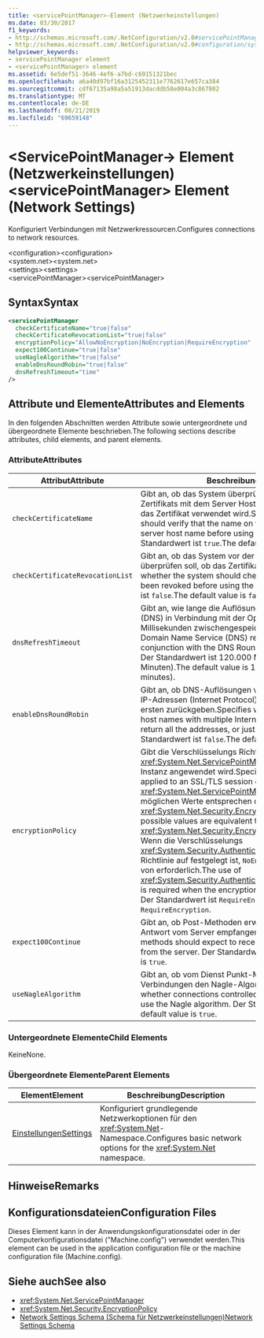 ```yaml
---
title: <servicePointManager>-Element (Netzwerkeinstellungen)
ms.date: 03/30/2017
f1_keywords:
- http://schemas.microsoft.com/.NetConfiguration/v2.0#servicePointManager
- http://schemas.microsoft.com/.NetConfiguration/v2.0#configuration/system.net/settings/servicePointManager
helpviewer_keywords:
- servicePointManager element
- <servicePointManager> element
ms.assetid: 6e5def51-3646-4ef6-a7bd-c69151321bec
ms.openlocfilehash: a6a40d97bf16a3125452311e7762617e657ca384
ms.sourcegitcommit: cdf67135a98a5a51913dacddb58e004a3c867802
ms.translationtype: MT
ms.contentlocale: de-DE
ms.lasthandoff: 08/21/2019
ms.locfileid: "69659148"
---
```

# <a name="servicepointmanager-element-network-settings"></a><span data-ttu-id="a6c33-102">\<ServicePointManager-> Element (Netzwerkeinstellungen)</span><span class="sxs-lookup"><span data-stu-id="a6c33-102">\<servicePointManager> Element (Network Settings)</span></span>
<span data-ttu-id="a6c33-103">Konfiguriert Verbindungen mit Netzwerkressourcen.</span><span class="sxs-lookup"><span data-stu-id="a6c33-103">Configures connections to network resources.</span></span>  
  
 <span data-ttu-id="a6c33-104">\<configuration></span><span class="sxs-lookup"><span data-stu-id="a6c33-104">\<configuration></span></span>  
<span data-ttu-id="a6c33-105">\<system.net></span><span class="sxs-lookup"><span data-stu-id="a6c33-105">\<system.net></span></span>  
<span data-ttu-id="a6c33-106">\<settings></span><span class="sxs-lookup"><span data-stu-id="a6c33-106">\<settings></span></span>  
<span data-ttu-id="a6c33-107">\<servicePointManager></span><span class="sxs-lookup"><span data-stu-id="a6c33-107">\<servicePointManager></span></span>  
  
## <a name="syntax"></a><span data-ttu-id="a6c33-108">Syntax</span><span class="sxs-lookup"><span data-stu-id="a6c33-108">Syntax</span></span>  
  
```xml  
<servicePointManager  
  checkCertificateName="true|false"  
  checkCertificateRevocationList="true|false"  
  encryptionPolicy="AllowNoEncryption|NoEncryption|RequireEncryption"  
  expect100Continue="true|false"  
  useNagleAlgorithm="true|false"  
  enableDnsRoundRobin="true|false"  
  dnsRefreshTimeout="time"  
/>  
```  
  
## <a name="attributes-and-elements"></a><span data-ttu-id="a6c33-109">Attribute und Elemente</span><span class="sxs-lookup"><span data-stu-id="a6c33-109">Attributes and Elements</span></span>  
 <span data-ttu-id="a6c33-110">In den folgenden Abschnitten werden Attribute sowie untergeordnete und übergeordnete Elemente beschrieben.</span><span class="sxs-lookup"><span data-stu-id="a6c33-110">The following sections describe attributes, child elements, and parent elements.</span></span>  
  
### <a name="attributes"></a><span data-ttu-id="a6c33-111">Attribute</span><span class="sxs-lookup"><span data-stu-id="a6c33-111">Attributes</span></span>  
  
|<span data-ttu-id="a6c33-112">**Attribut**</span><span class="sxs-lookup"><span data-stu-id="a6c33-112">**Attribute**</span></span>|<span data-ttu-id="a6c33-113">**Beschreibung**</span><span class="sxs-lookup"><span data-stu-id="a6c33-113">**Description**</span></span>|  
|-------------------|---------------------|  
|`checkCertificateName`|<span data-ttu-id="a6c33-114">Gibt an, ob das System überprüfen soll, ob der Name des Zertifikats mit dem Server Hostnamen übereinstimmt, bevor das Zertifikat verwendet wird.</span><span class="sxs-lookup"><span data-stu-id="a6c33-114">Specifies whether the system should verify that the name on the certificate matches the server host name before using the certificate.</span></span> <span data-ttu-id="a6c33-115">Der Standardwert ist `true`.</span><span class="sxs-lookup"><span data-stu-id="a6c33-115">The default value is `true`.</span></span>|  
|`checkCertificateRevocationList`|<span data-ttu-id="a6c33-116">Gibt an, ob das System vor der Verwendung des Zertifikats überprüfen soll, ob das Zertifikat widerrufen wurde.</span><span class="sxs-lookup"><span data-stu-id="a6c33-116">Specifies whether the system should check whether the certificate has been revoked before using the certificate.</span></span> <span data-ttu-id="a6c33-117">Der Standardwert ist `false`.</span><span class="sxs-lookup"><span data-stu-id="a6c33-117">The default value is `false`.</span></span>|  
|`dnsRefreshTimeout`|<span data-ttu-id="a6c33-118">Gibt an, wie lange die Auflösung von Domain Name Service (DNS) in Verbindung mit der Option "DNS Round Robin" in Millisekunden zwischengespeichert wird.</span><span class="sxs-lookup"><span data-stu-id="a6c33-118">Specifies how long Domain Name Service (DNS) resolutions are cached in conjunction with the DNS Round Robin option, in milliseconds.</span></span> <span data-ttu-id="a6c33-119">Der Standardwert ist 120.000 Millisekunden (zwei Minuten).</span><span class="sxs-lookup"><span data-stu-id="a6c33-119">The default value is 120,000 milliseconds (two minutes).</span></span>|  
|`enableDnsRoundRobin`|<span data-ttu-id="a6c33-120">Gibt an, ob DNS-Auflösungen von Hostnamen mit mehreren IP-Adressen (Internet Protocol) alle Adressen oder nur den ersten zurückgeben.</span><span class="sxs-lookup"><span data-stu-id="a6c33-120">Specifies whether DNS resolutions of host names with multiple Internet Protocol (IP) addresses return all the addresses, or just the first one.</span></span> <span data-ttu-id="a6c33-121">Der Standardwert ist `false`.</span><span class="sxs-lookup"><span data-stu-id="a6c33-121">The default value is `false`.</span></span>|  
|`encryptionPolicy`|<span data-ttu-id="a6c33-122">Gibt die Verschlüsselungs Richtlinie an, die auf eine SSL/TLS- <xref:System.Net.ServicePointManager> Sitzung auf einer-Instanz angewendet wird.</span><span class="sxs-lookup"><span data-stu-id="a6c33-122">Specifies the encryption policy applied to an SSL/TLS session on a <xref:System.Net.ServicePointManager> instance.</span></span> <span data-ttu-id="a6c33-123">Die möglichen Werte entsprechen den Werten für die <xref:System.Net.Security.EncryptionPolicy> -Enumeration.</span><span class="sxs-lookup"><span data-stu-id="a6c33-123">The possible values are equivalent to the values for the <xref:System.Net.Security.EncryptionPolicy> enumeration.</span></span> <span data-ttu-id="a6c33-124">Wenn die Verschlüsselungs <xref:System.Security.Authentication.CipherAlgorithmType.Null> Richtlinie auf festgelegt ist, `NoEncryption`ist die Verwendung von erforderlich.</span><span class="sxs-lookup"><span data-stu-id="a6c33-124">The use of <xref:System.Security.Authentication.CipherAlgorithmType.Null> is required when the encryption policy is set to `NoEncryption`.</span></span> <span data-ttu-id="a6c33-125">Der Standardwert ist `RequireEncryption`.</span><span class="sxs-lookup"><span data-stu-id="a6c33-125">The default value is `RequireEncryption`.</span></span>|  
|`expect100Continue`|<span data-ttu-id="a6c33-126">Gibt an, ob Post-Methoden erwarten, `100-continue` dass eine Antwort vom Server empfangen wird.</span><span class="sxs-lookup"><span data-stu-id="a6c33-126">Specifies whether POST methods should expect to receive a `100-continue` response from the server.</span></span> <span data-ttu-id="a6c33-127">Der Standardwert ist `true`.</span><span class="sxs-lookup"><span data-stu-id="a6c33-127">The default value is `true`.</span></span>|  
|`useNagleAlgorithm`|<span data-ttu-id="a6c33-128">Gibt an, ob vom Dienst Punkt-Manager gesteuerte Verbindungen den Nagle-Algorithmus verwenden.</span><span class="sxs-lookup"><span data-stu-id="a6c33-128">Specifies whether connections controlled by the service point manager use the Nagle algorithm.</span></span> <span data-ttu-id="a6c33-129">Der Standardwert ist `true`.</span><span class="sxs-lookup"><span data-stu-id="a6c33-129">The default value is `true`.</span></span>|  
  
### <a name="child-elements"></a><span data-ttu-id="a6c33-130">Untergeordnete Elemente</span><span class="sxs-lookup"><span data-stu-id="a6c33-130">Child Elements</span></span>  
 <span data-ttu-id="a6c33-131">Keine</span><span class="sxs-lookup"><span data-stu-id="a6c33-131">None.</span></span>  
  
### <a name="parent-elements"></a><span data-ttu-id="a6c33-132">Übergeordnete Elemente</span><span class="sxs-lookup"><span data-stu-id="a6c33-132">Parent Elements</span></span>  
  
|<span data-ttu-id="a6c33-133">**Element**</span><span class="sxs-lookup"><span data-stu-id="a6c33-133">**Element**</span></span>|<span data-ttu-id="a6c33-134">**Beschreibung**</span><span class="sxs-lookup"><span data-stu-id="a6c33-134">**Description**</span></span>|  
|-----------------|---------------------|  
|[<span data-ttu-id="a6c33-135">Einstellungen</span><span class="sxs-lookup"><span data-stu-id="a6c33-135">Settings</span></span>](settings-element-network-settings.md)|<span data-ttu-id="a6c33-136">Konfiguriert grundlegende Netzwerkoptionen für den <xref:System.Net>-Namespace.</span><span class="sxs-lookup"><span data-stu-id="a6c33-136">Configures basic network options for the <xref:System.Net> namespace.</span></span>|  
  
## <a name="remarks"></a><span data-ttu-id="a6c33-137">Hinweise</span><span class="sxs-lookup"><span data-stu-id="a6c33-137">Remarks</span></span>  
  
## <a name="configuration-files"></a><span data-ttu-id="a6c33-138">Konfigurationsdateien</span><span class="sxs-lookup"><span data-stu-id="a6c33-138">Configuration Files</span></span>  
 <span data-ttu-id="a6c33-139">Dieses Element kann in der Anwendungskonfigurationsdatei oder in der Computerkonfigurationsdatei ("Machine.config") verwendet werden.</span><span class="sxs-lookup"><span data-stu-id="a6c33-139">This element can be used in the application configuration file or the machine configuration file (Machine.config).</span></span>  
  
## <a name="see-also"></a><span data-ttu-id="a6c33-140">Siehe auch</span><span class="sxs-lookup"><span data-stu-id="a6c33-140">See also</span></span>

- <xref:System.Net.ServicePointManager>
- <xref:System.Net.Security.EncryptionPolicy>
- [<span data-ttu-id="a6c33-141">Network Settings Schema (Schema für Netzwerkeinstellungen)</span><span class="sxs-lookup"><span data-stu-id="a6c33-141">Network Settings Schema</span></span>](index.md)

